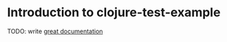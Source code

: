 # Introduction to clojure-test-example

TODO: write [great documentation](http://jacobian.org/writing/great-documentation/what-to-write/)
